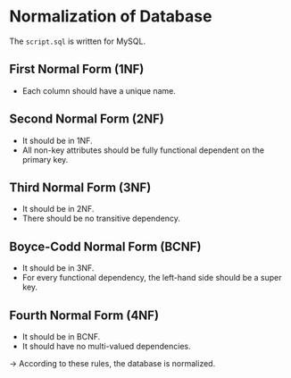 # Normalization of Database
The `script.sql` is written for MySQL.

## First Normal Form (1NF)
- Each column should have a unique name.

## Second Normal Form (2NF)
- It should be in 1NF.  
- All non-key attributes should be fully functional dependent on the primary key.

## Third Normal Form (3NF)
- It should be in 2NF.
- There should be no transitive dependency.

## Boyce-Codd Normal Form (BCNF)
- It should be in 3NF.
- For every functional dependency, the left-hand side should be a super key.

## Fourth Normal Form (4NF)
- It should be in BCNF.
- It should have no multi-valued dependencies.

-> According to these rules, the database is normalized.